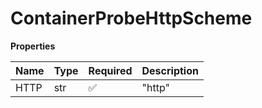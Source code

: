 # ContainerProbeHttpScheme

**Properties**

| Name | Type | Required | Description |
| :--- | :--- | :------- | :---------- |
| HTTP | str  | ✅       | "http"      |
